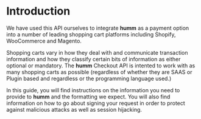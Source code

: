 # Introduction

We have used this API  ourselves to integrate **humm** as a payment option into a number of leading shopping cart platforms including Shopify, WooCommerce and Magento.

Shopping carts vary in how they deal with and communicate transaction information and how they classify certain bits of information as either optional or mandatory. The **humm** Checkout API is intented to work with as many shopping carts as possible (regardless of whether they are SAAS or Plugin based and regardless or the programming language used.)

In this guide, you will find instructions on the information you need to provide to **humm** and the formatting we expect. You will also find information on how to go about signing your request in order to protect against malicious attacks as well as session hijacking.

